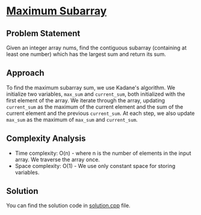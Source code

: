# [Maximum Subarray](https://chat.openai.com/c/3e78e6d7-c51d-4055-aad6-98ad770f7fbe)

## Problem Statement
Given an integer array nums, find the contiguous subarray (containing at least one number) which has the largest sum and return its sum.

## Approach
To find the maximum subarray sum, we use Kadane's algorithm. We initialize two variables, `max_sum` and `current_sum`, both initialized with the first element of the array. We iterate through the array, updating `current_sum` as the maximum of the current element and the sum of the current element and the previous `current_sum`. At each step, we also update `max_sum` as the maximum of `max_sum` and `current_sum`.

## Complexity Analysis
- Time complexity: O(n) - where n is the number of elements in the input array. We traverse the array once.
- Space complexity: O(1) - We use only constant space for storing variables.

## Solution
You can find the solution code in [solution.cpp](solution.cpp) file.